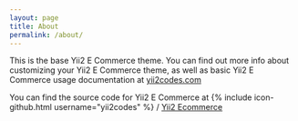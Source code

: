 ```yaml
---
layout: page
title: About
permalink: /about/
---
```


This is the base Yii2 E Commerce theme. You can find out more info about customizing your Yii2 E Commerce theme, as well as basic Yii2 E Commerce usage documentation at [yii2codes.com](http://yii2codes.com/)


You can find the source code for Yii2 E Commerce at
{% include icon-github.html username="yii2codes" %} /
[Yii2 Ecommerce](https://github.com/yii2codes/yii2ecommerce)

